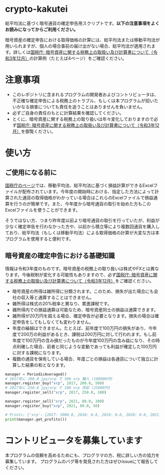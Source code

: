 # crypto-kakutei
総平均法に基づく暗号通貨の確定申告用スクリプトです。**以下の注意事項をよくお読みになってからご利用ください。**

暗号資産の確定申告における取得価格の計算には、総平均法または移動平均法が用いられますが、個人の場合事前の届け出がない場合、総平均法が適用されます。詳しくは[国税庁: 暗号資産に関する税務上の取扱い及び計算書について（令和3年12月）](https://www.nta.go.jp/publication/pamph/shotoku/kakuteishinkokukankei/kasoutuka/)の計算例（たとえば4ページ）をご確認ください。

# 注意事項
* このレポジトリに含まれるプログラムの開発者およびコントリビュータは、不正確な確定申告による税務上のトラブル、もしくは本プログラムが招いたいかなる損害についても責任を追うことはありませんを負いません。
* 必ずご自身の責任のもとに計算結果を確認してください。
* とくに、暗号資産に関する税務上の取り扱いは年々変化しておりますので必ず[国税庁: 暗号資産に関する税務上の取扱い及び計算書について（令和3年12月）](https://www.nta.go.jp/publication/pamph/shotoku/kakuteishinkokukankei/kasoutuka/)を御覧ください。

# 使い方
## ご使用になる前に
[国税庁のページ](https://www.nta.go.jp/publication/pamph/shotoku/kakuteishinkokukankei/kasoutuka/)では、移動平均法、総平均法に基づく損益計算ができるExcelファイルが配布されています。今年度の開始時における、指定した方法によって計算された通貨の取得価格がわかっている場合はこれらのExcelファイルで損益通算を行うのが簡単です。また、今年度から暗号通貨の取引を始めた方もこのExcelファイルを使うことができます。

そうではない方、つまり昨年度以前より暗号通貨の取引を行っていたが、利益が少なく確定申告を行わなかった方や、以前から積立等により複数回通貨を購入しており、総平均法（もしくは移動平均法）による取得価格の計算が大変な方は本プログラムを使用すると便利です。

## 暗号資産の確定申告における基礎知識
情報は令和3年度のものです。暗号資産の税務上の取り扱いは株式やFXとは異なります。今後税制が変化する可能性もありますので、必ず[国税庁: 暗号資産に関する税務上の取扱い及び計算書について（令和3年12月）](https://www.nta.go.jp/publication/pamph/shotoku/kakuteishinkokukankei/kasoutuka/)をご確認ください。
* 暗号資産の所得は雑所得に分類されます。このため、損失が出た場合にも会社の収入等と通算することはできません。
* 雑所得は株式の20%税率と異なり、累進課税です。
* 雑所得内での損益通算は可能なため、暗号資産同士の損益は通算できます。
* 雑所得が20万円を超える場合、確定申告が必要となります。損失の場合は確定申告をしてもしなくても変わりません。
* 年度の繰越はできません。たとえば、前年度で100万円の損失があり、今年度で200万の利益があるとき、課税は200万円に対して行われます。もし前年度で100万円の含み損だったものが今年度100万円の含み益になり、その時点利確した場合、前者と同じような変動であっても利益が確定した100万円に対する課税になります。
* 複数の通貨を保有している場合、年度ごとの損益は各通貨について独立に計算した結果の和となります。

```python
manager = PeriodicAveraged()
# 2017年に 200.0 jpy/xrp で 500 xrp 購入 (100000円)
manager.register_buy("xrp", 2017, 200.0, 500)
# 2017年に 250.0 jpy/xrp で 100 xrp 売却 (25000円)
manager.register_sell("xrp", 2017, 250.0, 100)

manager.register_sell("xrp", 2021, 80.0, 300)
manager.register_buy("xrp", 2021, 60.0, 50)

# Prints: {'xrp': {2017: 5000.0, 2018: 0.0, 2019: 0.0, 2020: 0.0, 2021: -31333.333333333336}}
print(manager.get_profits())
```

# コントリビュータを募集しています
本プログラムの信頼を高めるためにも、プログラマの方、税に詳しい方の協力を募集しています。
プログラムのバグ等を発見された方はぜひissueにて報告してください。
